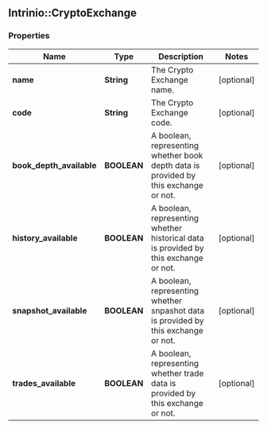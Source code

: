 ## Intrinio::CryptoExchange

### Properties
Name | Type | Description | Notes
------------ | ------------- | ------------- | -------------
**name** | **String** | The Crypto Exchange name. | [optional] 
**code** | **String** | The Crypto Exchange code. | [optional] 
**book_depth_available** | **BOOLEAN** | A boolean, representing whether book depth data is provided by this exchange or not. | [optional] 
**history_available** | **BOOLEAN** | A boolean, representing whether historical data is provided by this exchange or not. | [optional] 
**snapshot_available** | **BOOLEAN** | A boolean, representing whether snpashot data is provided by this exchange or not. | [optional] 
**trades_available** | **BOOLEAN** | A boolean, representing whether trade data is provided by this exchange or not. | [optional] 



